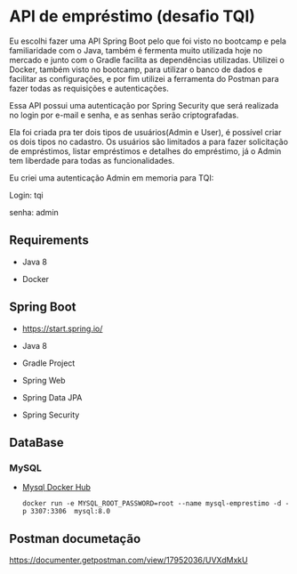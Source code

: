 # API de empréstimo (desafio TQI)

Eu escolhi fazer uma API Spring Boot pelo que foi visto no bootcamp e pela familiaridade com o Java, também é fermenta muito utilizada hoje no mercado e junto com o Gradle facilita as dependências utilizadas. Utilizei o Docker, também visto no bootcamp, para utilizar o banco de dados e facilitar as configurações, e por fim utilizei a ferramenta do Postman para fazer todas as requisições e autenticações.

Essa API possui uma autenticação por Spring Security que será realizada no login por e-mail e senha, e as senhas serão criptografadas.

Ela foi criada pra ter dois tipos de usuários(Admin e User), é possível criar os dois tipos no cadastro. Os usuários são limitados a para fazer solicitação de empréstimos, listar empréstimos e detalhes do empréstimo, já o Admin tem liberdade para todas as funcionalidades. 

Eu criei uma autenticação Admin em memoria para TQI:

Login: tqi

senha: admin



## Requirements

- Java 8

- Docker

  

## Spring Boot

- https://start.spring.io/

- Java 8

- Gradle Project

- Spring Web

- Spring Data JPA

- Spring Security

  

## DataBase

### MySQL

- [Mysql Docker Hub](https://hub.docker.com/_/mysql)

  ```
  docker run -e MYSQL_ROOT_PASSWORD=root --name mysql-emprestimo -d -p 3307:3306  mysql:8.0
  ```



## Postman documetação

https://documenter.getpostman.com/view/17952036/UVXdMxkU
